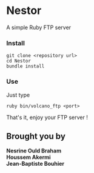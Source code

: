 # Nestor
A simple Ruby FTP server

### Install

    git clone <repository url>
    cd Nestor
    bundle install

### Use
Just type

    ruby bin/volcano_ftp <port>  

That's it, enjoy your FTP server !


## Brought you by
**Nesrine Ould Braham**  
**Houssem Akermi**  
**Jean-Baptiste Bouhier**
